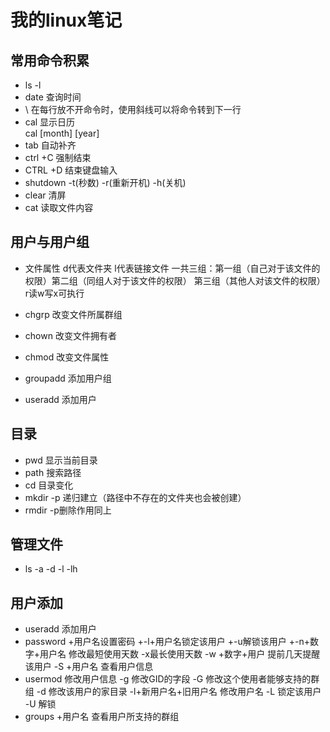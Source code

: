 # 我的linux笔记
## 常用命令积累
- ls -l 
- date  查询时间
- \  在每行放不开命令时，使用斜线可以将命令转到下一行
- cal   显示日历  
 cal [month] [year]  
- tab 自动补齐  
- ctrl +C 强制结束  
- CTRL +D 结束键盘输入
- shutdown -t(秒数) -r(重新开机) -h(关机)
- clear 清屏
- cat 读取文件内容
## 用户与用户组
- 文件属性 d代表文件夹 l代表链接文件
  一共三组：第一组（自己对于该文件的权限）第二组（同组人对于该文件的权限）
         第三组（其他人对该文件的权限）r读w写x可执行
 
- chgrp 改变文件所属群组
- chown 改变文件拥有者
- chmod 改变文件属性
- groupadd 添加用户组
- useradd 添加用户
## 目录
- pwd 显示当前目录
- path 搜索路径
- cd 目录变化
- mkdir -p 递归建立（路径中不存在的文件夹也会被创建）
- rmdir -p删除作用同上
## 管理文件
- ls -a -d -l -lh
## 用户添加  
- useradd 添加用户 
- password +用户名设置密码 +-l+用户名锁定该用户 +-u解锁该用户
+-n+数字+用户名 修改最短使用天数 -x最长使用天数 -w +数字+用户 提前几天提醒该用户
-S +用户名 查看用户信息
- usermod 修改用户信息 -g 修改GID的字段 -G 修改这个使用者能够支持的群组
-d 修改该用户的家目录 -l+新用户名+旧用户名 修改用户名 -L 锁定该用户 -U 解锁
- groups +用户名 查看用户所支持的群组
